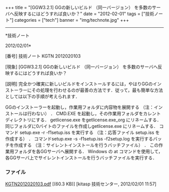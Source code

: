 ﻿+++
title = "[GGW3.2.1] GGの新しいビルド （同一バージョン） を多数のサーバへ反映するにはどうすれば良いか？"
date = "2012-02-01"
tags = ["技術ノート"]
categories = ["tech"]
banner = "img/technote.jpg"
+++

-----------------------------------------------------------------------------------------------------------------------------

*技術ノート

2012/02/01*


[番号]
技術ノート KGTN 2012020103

[現象]
[GGW3.2.1] GGの新しいビルド （同一バージョン）
を多数のサーバへ反映するにはどうすれば良いか？

[説明]
完全かつ確実に新しいビルドをインストールするには，やはりGGのインストーラーにその処理を行わせるのが最善の方法です．従って，最も簡単な方法としては以下の手順が考えられます．

GGのインストーラーを起動し，作業用フォルダに内容物を展開する
（注：インストールは行わない） ．
CMD.EXE を起動し，その作業用フォルダをカレントディレクトリにする．
getlicense.exe をgetlicense.exe_org にリネームする．
同じフォルダに0バイトのファイルを作成しgetlicense.exe にリネームする．
コマンド setup.exe -r -f1setup.iss を実行する （注：応答ファイル
setup.iss を作成する） ．
コマンドsetup.exe -s -f1setup.iss -f2setup.log
を実行するバッチを作成する
（注：サイレントインストールを行うバッチファイル） ．
この作業用フォルダを各GGサーバへ展開する．
Windows の at
コマンドを使用して，各GGサーバ上でサイレントインストールを行うバッチファイルを実行する．


### ファイル

 
 


[KGTN2012020103.pdf](http://techreport.kitasp.net/attachments/download/827/KGTN2012020103.pdf)
 [(60.3 KB)] [kitasp 技術センター, 2012/02/01
11:57]


 


 

